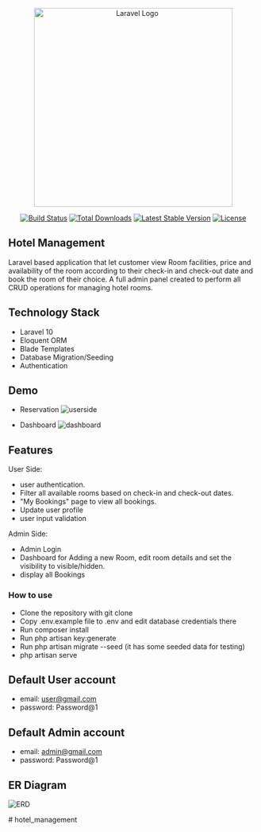<p align="center"><a href="https://laravel.com" target="_blank"><img src="https://raw.githubusercontent.com/laravel/art/master/logo-lockup/5%20SVG/2%20CMYK/1%20Full%20Color/laravel-logolockup-cmyk-red.svg" width="400" alt="Laravel Logo"></a></p>

<p align="center">
<a href="https://github.com/laravel/framework/actions"><img src="https://github.com/laravel/framework/workflows/tests/badge.svg" alt="Build Status"></a>
<a href="https://packagist.org/packages/laravel/framework"><img src="https://img.shields.io/packagist/dt/laravel/framework" alt="Total Downloads"></a>
<a href="https://packagist.org/packages/laravel/framework"><img src="https://img.shields.io/packagist/v/laravel/framework" alt="Latest Stable Version"></a>
<a href="https://packagist.org/packages/laravel/framework"><img src="https://img.shields.io/packagist/l/laravel/framework" alt="License"></a>
</p>

## Hotel Management

Laravel based application that let customer view Room facilities, price and availability of the room according to their check-in and check-out date and book the room of their choice. 
A full admin panel created to perform all CRUD operations for managing hotel rooms.

## Technology Stack
- Laravel 10
- Eloquent ORM
- Blade Templates
- Database Migration/Seeding
- Authentication

## Demo

- Reservation
![userside](https://github.com/ramezcode1/hotelManagement/assets/135148978/fc2feeb3-c21c-4dc4-83b8-2dc115225386)


- Dashboard
  ![dashboard](https://github.com/ramezcode1/hotelManagement/assets/135148978/f876a480-efb4-4482-b78f-bbc9859d4e53)


## Features

User Side:
- user authentication. 
- Filter all available rooms based on check-in and check-out dates.
- "My Bookings" page to view all bookings. 
- Update user profile
- user input validation

Admin Side:
- Admin Login 
- Dashboard for Adding a new Room, edit room details and set the visibility to visible/hidden. 
- display all Bookings

### How to use

- Clone the repository with git clone
- Copy .env.example file to .env and edit database credentials there
- Run composer install
- Run php artisan key:generate
- Run php artisan migrate --seed (it has some seeded data for testing)
- php artisan serve

## Default User account
- email:       user@gmail.com
- password:    Password@1

## Default Admin account
- email:       admin@gmail.com
- password:    Password@1

## ER Diagram
![ERD](https://github.com/ramezcode1/hotelManagement/assets/135148978/01e6c289-e7b1-4847-932c-be6270ef47ee)

#   h o t e l _ m a n a g e m e n t  
 